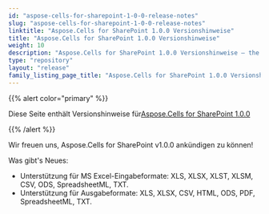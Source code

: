 ```yaml
---
id: "aspose-cells-for-sharepoint-1-0-0-release-notes"
slug: "aspose-cells-for-sharepoint-1-0-0-release-notes"
linktitle: "Aspose.Cells for SharePoint 1.0.0 Versionshinweise"
title: "Aspose.Cells for SharePoint 1.0.0 Versionshinweise"
weight: 10
description: "Aspose.Cells for SharePoint 1.0.0 Versionshinweise – the latest updates and fixes."
type: "repository"
layout: "release"
family_listing_page_title: "Aspose.Cells for SharePoint 1.0.0 Versionshinweise"
---
```

{{% alert color="primary" %}} 

 Diese Seite enthält Versionshinweise für[Aspose.Cells for SharePoint 1.0.0](https://releases.aspose.com/cells/sharepoint/new-releases/aspose.cells-for-sharepoint-1.0.0/)

{{% /alert %}} 

 Wir freuen uns, Aspose.Cells for SharePoint v1.0.0 ankündigen zu können!

 Was gibt's Neues:

- Unterstützung für MS Excel-Eingabeformate: XLS, XLSX, XLST, XLSM, CSV, ODS, SpreadsheetML, TXT.
-  Unterstützung für Ausgabeformate: XLS, XLSX, CSV, HTML, ODS, PDF, SpreadsheetML, TXT.
